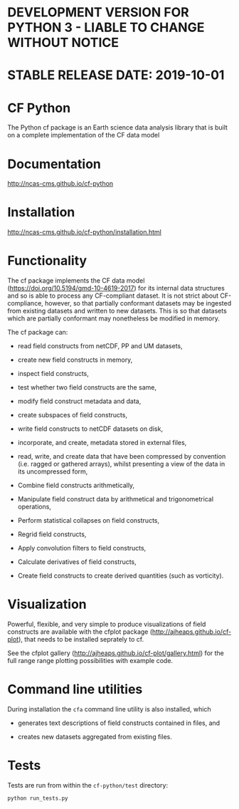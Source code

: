 # DEVELOPMENT VERSION FOR PYTHON 3 - LIABLE TO CHANGE WITHOUT NOTICE

# STABLE RELEASE DATE: 2019-10-01


# CF Python

The Python cf package is an Earth science data analysis library that
is built on a complete implementation of the CF data model


# Documentation

http://ncas-cms.github.io/cf-python


# Installation

http://ncas-cms.github.io/cf-python/installation.html


# Functionality

The cf package implements the CF data model
(https://doi.org/10.5194/gmd-10-4619-2017) for its internal data
structures and so is able to process any CF-compliant dataset. It is
not strict about CF-compliance, however, so that partially conformant
datasets may be ingested from existing datasets and written to new
datasets. This is so that datasets which are partially conformant may
nonetheless be modified in memory.

The cf package can:

  * read field constructs from netCDF, PP and UM datasets,
  
  * create new field constructs in memory,
  
  * inspect field constructs,
  
  * test whether two field constructs are the same,
  
  * modify field construct metadata and data,
  
  * create subspaces of field constructs,
  
  * write field constructs to netCDF datasets on disk,
  
  * incorporate, and create, metadata stored in external files,
  
  * read, write, and create data that have been compressed by
    convention (i.e. ragged or gathered arrays), whilst presenting a
    view of the data in its uncompressed form,    
  
  * Combine field constructs arithmetically,
  
  * Manipulate field construct data by arithmetical and
    trigonometrical operations,
  
  * Perform statistical collapses on field constructs,
  
  * Regrid field constructs,
  
  * Apply convolution filters to field constructs,
  
  * Calculate derivatives of field constructs,
  
  * Create field constructs to create derived quantities (such as
    vorticity).


# Visualization

Powerful, flexible, and very simple to produce visualizations of field
constructs are available with the cfplot package
(http://ajheaps.github.io/cf-plot), that needs to be installed
seprately to cf.

See the cfplot gallery (http://ajheaps.github.io/cf-plot/gallery.html)
for the full range range plotting possibilities with example code.


# Command line utilities

During installation the ``cfa`` command line utility is also
installed, which

  * generates text descriptions of field constructs contained in
    files, and

  * creates new datasets aggregated from existing files.


# Tests

Tests are run from within the ``cf-python/test`` directory:

    python run_tests.py
